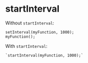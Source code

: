 startInterval
=============

Without `startInterval`:

    setInterval(myFunction, 1000);
    myFunction();

With `startInterval`:

    `startInterval(myFunction, 1000);`
